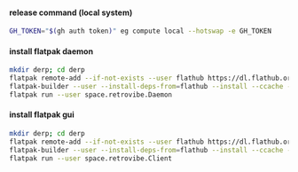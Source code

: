 #### release command (local system)

```bash
GH_TOKEN="$(gh auth token)" eg compute local --hotswap -e GH_TOKEN
```

#### install flatpak daemon

```bash
mkdir derp; cd derp
flatpak remote-add --if-not-exists --user flathub https://dl.flathub.org/repo/flathub.flatpakrepo
flatpak-builder --user --install-deps-from=flathub --install --ccache --force-clean derp .eg.cache/flatpak.daemon.yml
flatpak run --user space.retrovibe.Daemon
```

#### install flatpak gui

```bash
mkdir derp; cd derp
flatpak remote-add --if-not-exists --user flathub https://dl.flathub.org/repo/flathub.flatpakrepo
flatpak-builder --user --install-deps-from=flathub --install --ccache --force-clean derp .eg.cache/flatpak.client.yml
flatpak run --user space.retrovibe.Client
```
